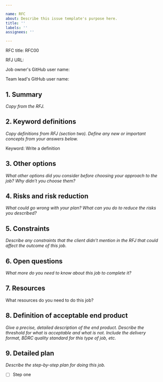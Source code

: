```yaml
---

name: RFC  
about: Describe this issue template's purpose here.  
title: ''  
labels: ''  
assignees: ''

---
```


RFC title: RFC00

RFJ URL: 

Job owner's GitHub user name: 

Team lead's GitHub user name: 

## 1. Summary
*Copy from the RFJ.*

## 2. Keyword definitions
*Copy definitions from RFJ (section two). Define any new or important concepts from your answers below.*

Keyword: Write a definition

## 3. Other options
*What other options did you consider before choosing your approach to the job? Why didn’t you choose them?*

## 4. Risks and risk reduction
*What could go wrong with your plan? What can you do to reduce the risks you described?*

## 5. Constraints
*Describe any constraints that the client didn’t mention in the RFJ that could affect the outcome of this job.*

## 6. Open questions
*What more do you need to know about this job to complete it?*

## 7. Resources
What resources do you need to do this job?

## 8. Definition of acceptable end product
*Give a precise, detailed description of the end product. Describe the threshold for what is acceptable and what is not. Include the delivery format, BDRC quality standard for this type of job, etc.*

## 9. Detailed plan
*Describe the step-by-step plan for doing this job.*

- [ ] Step one 
